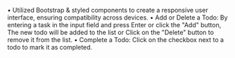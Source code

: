 •	Utilized Bootstrap & styled components to create a responsive user interface, ensuring compatibility across devices.
•	Add or Delete a Todo: By entering a task in the input field and press Enter or click the "Add" button, The new todo will be added to the list or Click on the "Delete" button to remove it from the list.
•	Complete a Todo: Click on the checkbox next to a todo to mark it as completed. 

